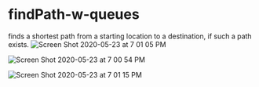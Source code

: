 # findPath-w-queues
 finds a shortest path from a starting location to a destination, if such a path exists.
![Screen Shot 2020-05-23 at 7 01 05 PM](https://user-images.githubusercontent.com/61612345/82742125-edf89c80-9d27-11ea-8570-e5cfe25668e6.png)

![Screen Shot 2020-05-23 at 7 00 54 PM](https://user-images.githubusercontent.com/61612345/82742130-12ed0f80-9d28-11ea-93c0-e60927055093.png)

![Screen Shot 2020-05-23 at 7 01 15 PM](https://user-images.githubusercontent.com/61612345/82742142-331cce80-9d28-11ea-802d-a442dc8e0f6b.png)


